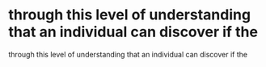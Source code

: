 # through this level of understanding that an individual can discover if the

through this level of understanding that an individual can discover if the